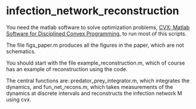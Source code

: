 # infection_network_reconstruction

You need the matlab software to solve optimization problems, [CVX: Matlab Software for Disciplined Convex Programming](http://cvxr.com/cvx/), to run most of this scripts.

The file figs_paper.m produces all the figures in the paper, which are not schematics.

You should start with the file example_reconstruction.m, which of course has an example of reconstruction using the code.

The central functions are:
predator_prey_integrator.m, which integrates the dynamics, and
fun_net_recons.m, which takes measurements of the dynamics at discrete intervals and reconstructs the infection network M using cvx.
